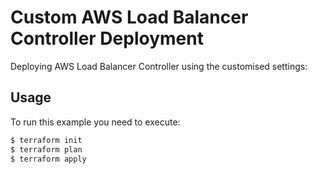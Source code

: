 # Custom AWS Load Balancer Controller Deployment

Deploying AWS Load Balancer Controller using the customised settings:


## Usage

To run this example you need to execute:

```bash
$ terraform init
$ terraform plan
$ terraform apply
```
